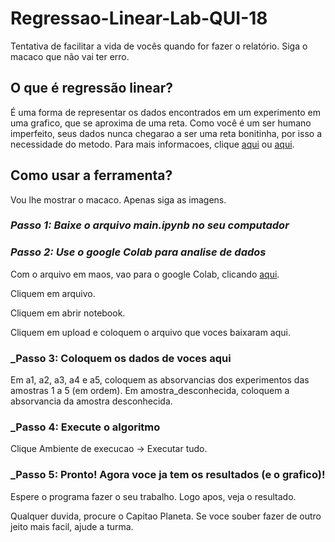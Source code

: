 # Regressao-Linear-Lab-QUI-18
Tentativa de facilitar a vida de vocês quando for fazer o relatório. Siga o macaco que não vai ter erro.

## O que é regressão linear?
É uma forma de representar os dados encontrados em um experimento em uma grafico, que se aproxima de uma reta. Como você é um ser humano imperfeito, seus dados nunca chegarao a ser uma reta bonitinha, por isso a necessidade do metodo. Para mais informacoes, clique [aqui](https://pt.wikipedia.org/wiki/Regress%C3%A3o_linear) ou [aqui](https://en.wikipedia.org/wiki/Linear_regression).

## Como usar a ferramenta?
Vou lhe mostrar o macaco. Apenas siga as imagens.

### _Passo 1: Baixe o arquivo main.ipynb no seu computador_

### _Passo 2: Use o google Colab para analise de dados_
Com o arquivo em maos, vao para o google Colab, clicando [aqui](https://colab.research.google.com/drive/).

Cliquem em arquivo.

Cliquem em abrir notebook.

Cliquem em upload e coloquem o arquivo que voces baixaram aqui.

### _Passo 3: Coloquem os dados de voces aqui
Em a1, a2, a3, a4 e a5, coloquem as absorvancias dos experimentos das amostras 1 a 5 (em ordem). Em amostra_desconhecida, coloquem a absorvancia da amostra desconhecida.

### _Passo 4: Execute o algoritmo
Clique Ambiente de execucao -> Executar tudo.

### _Passo 5: Pronto! Agora voce ja tem os resultados (e o grafico)!
Espere o programa fazer o seu trabalho. Logo apos, veja o resultado.


Qualquer duvida, procure o Capitao Planeta. Se voce souber fazer de outro jeito mais facil, ajude a turma.
